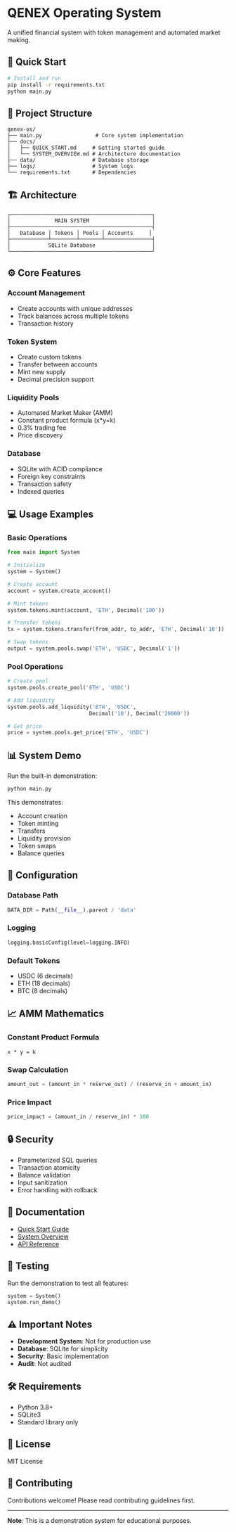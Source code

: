 # QENEX Operating System

A unified financial system with token management and automated market making.

## 🚀 Quick Start

```bash
# Install and run
pip install -r requirements.txt
python main.py
```

## 📁 Project Structure

```
qenex-os/
├── main.py                 # Core system implementation
├── docs/
│   ├── QUICK_START.md     # Getting started guide
│   └── SYSTEM_OVERVIEW.md # Architecture documentation
├── data/                  # Database storage
├── logs/                  # System logs
└── requirements.txt       # Dependencies
```

## 🏗 Architecture

```
┌─────────────────────────────────────────────┐
│              MAIN SYSTEM                    │
├─────────────────────────────────────────────┤
│   Database │ Tokens │ Pools │ Accounts     │
├────────────┴────────┴───────┴───────────────┤
│            SQLite Database                  │
└─────────────────────────────────────────────┘
```

## ⚙️ Core Features

### Account Management
- Create accounts with unique addresses
- Track balances across multiple tokens
- Transaction history

### Token System
- Create custom tokens
- Transfer between accounts
- Mint new supply
- Decimal precision support

### Liquidity Pools
- Automated Market Maker (AMM)
- Constant product formula (x*y=k)
- 0.3% trading fee
- Price discovery

### Database
- SQLite with ACID compliance
- Foreign key constraints
- Transaction safety
- Indexed queries

## 💻 Usage Examples

### Basic Operations

```python
from main import System

# Initialize
system = System()

# Create account
account = system.create_account()

# Mint tokens
system.tokens.mint(account, 'ETH', Decimal('100'))

# Transfer tokens
tx = system.tokens.transfer(from_addr, to_addr, 'ETH', Decimal('10'))

# Swap tokens
output = system.pools.swap('ETH', 'USDC', Decimal('1'))
```

### Pool Operations

```python
# Create pool
system.pools.create_pool('ETH', 'USDC')

# Add liquidity
system.pools.add_liquidity('ETH', 'USDC', 
                          Decimal('10'), Decimal('20000'))

# Get price
price = system.pools.get_price('ETH', 'USDC')
```

## 📊 System Demo

Run the built-in demonstration:

```bash
python main.py
```

This demonstrates:
- Account creation
- Token minting
- Transfers
- Liquidity provision
- Token swaps
- Balance queries

## 🔧 Configuration

### Database Path
```python
DATA_DIR = Path(__file__).parent / 'data'
```

### Logging
```python
logging.basicConfig(level=logging.INFO)
```

### Default Tokens
- USDC (6 decimals)
- ETH (18 decimals)
- BTC (8 decimals)

## 📈 AMM Mathematics

### Constant Product Formula
```
x * y = k
```

### Swap Calculation
```python
amount_out = (amount_in * reserve_out) / (reserve_in + amount_in)
```

### Price Impact
```python
price_impact = (amount_in / reserve_in) * 100
```

## 🔒 Security

- Parameterized SQL queries
- Transaction atomicity
- Balance validation
- Input sanitization
- Error handling with rollback

## 📝 Documentation

- [Quick Start Guide](docs/QUICK_START.md)
- [System Overview](docs/SYSTEM_OVERVIEW.md)
- [API Reference](docs/API_REFERENCE.md)

## 🧪 Testing

Run the demonstration to test all features:

```python
system = System()
system.run_demo()
```

## ⚠️ Important Notes

- **Development System**: Not for production use
- **Database**: SQLite for simplicity
- **Security**: Basic implementation
- **Audit**: Not audited

## 🛠 Requirements

- Python 3.8+
- SQLite3
- Standard library only

## 📄 License

MIT License

## 🤝 Contributing

Contributions welcome! Please read contributing guidelines first.

---

**Note**: This is a demonstration system for educational purposes.